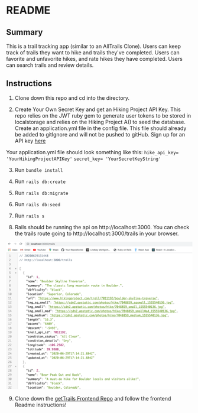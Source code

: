 # README


 ## Summary

This is a trail tracking app (similar to an AllTrails Clone). Users can keep track of trails they want to hike and trails they've completed. Users can favorite and unfavorite hikes, and rate hikes they have completed. Users can search trails and review details.  

## Instructions 

1. Clone down this repo and cd into the directory. 

2. Create Your Own Secret Key and get an Hiking Project API Key. This repo relies on the JWT ruby gem to generate user tokens to be stored in localstorage and relies on the Hiking Project A{I to seed the database. Create an application.yml file in the config file. This file should already be added to gitIgnore and will not be pushed to gitHub. Sign up for an API key [here](https://www.hikingproject.com/data)

Your application.yml file should look something like this: 
`hike_api_key= 'YourHikingProjectAPIKey'`
`secret_key= 'YourSecretKeyString'`

3. Run `bundle install`

3. Run `rails db:create`

5. Run `rails db:migrate`

6. Run `rails db:seed`

7. Run `rails s`

8. Rails should be running the api on http://localhost:3000. You can check the trails route going to http://localhost:3000/trails in your browser.

![alt trail route](trails.png)

9. Clone down the [getTrails Frontend Repo](https://github.com/marykang09/hikes_frontend) and follow the frontend Readme instructions! 

